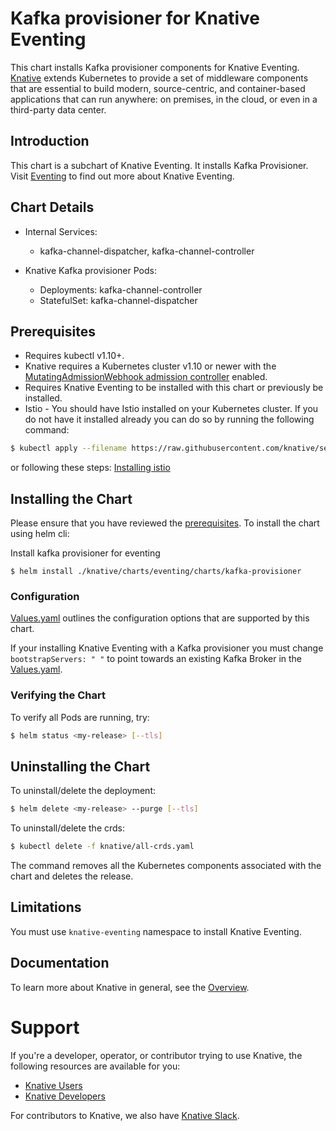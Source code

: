 # Kafka provisioner for Knative Eventing

This chart installs Kafka provisioner components for Knative Eventing.
[Knative](https://github.com/knative/) extends Kubernetes to provide a set of middleware components that are essential to build modern, source-centric, and container-based applications that can run anywhere: on premises, in the cloud, or even in a third-party data center.

## Introduction

This chart is a subchart of Knative Eventing. It installs Kafka Provisioner. Visit [Eventing](https://github.com/knative/eventing/blob/master/README.md) to find out more about Knative Eventing.

## Chart Details

- Internal Services:
    - kafka-channel-dispatcher, kafka-channel-controller

- Knative Kafka provisioner Pods:
    - Deployments: kafka-channel-controller
    - StatefulSet: kafka-channel-dispatcher

## Prerequisites

- Requires kubectl v1.10+.
- Knative requires a Kubernetes cluster v1.10 or newer with the
[MutatingAdmissionWebhook admission controller](https://kubernetes.io/docs/reference/access-authn-authz/admission-controllers/#how-do-i-turn-on-an-admission-controller)
enabled.
- Requires Knative Eventing to be installed with this chart or previously be installed.
- Istio - You should have Istio installed on your Kubernetes cluster. If you do not have it installed already you can do so by running the following command:
```bash
$ kubectl apply --filename https://raw.githubusercontent.com/knative/serving/v0.2.3/third_party/istio-1.0.2/istio.yaml
```
or following these steps:
[Installing istio](https://github.com/knative/docs/blob/master/install/Knative-with-any-k8s.md#installing-istio)

## Installing the Chart

Please ensure that you have reviewed the [prerequisites](#prerequisites).
To install the chart using helm cli:

Install kafka provisioner for eventing
```
$ helm install ./knative/charts/eventing/charts/kafka-provisioner
```

### Configuration

[Values.yaml](./values.yaml) outlines the configuration options that are supported by this chart.

If your installing Knative Eventing with a Kafka provisioner you must change `bootstrapServers: " "` to point towards an existing Kafka Broker in the [Values.yaml](./values.yaml).

### Verifying the Chart

To verify all Pods are running, try:
```bash
$ helm status <my-release> [--tls]
```

## Uninstalling the Chart

To uninstall/delete the deployment:

```bash
$ helm delete <my-release> --purge [--tls]
```

To uninstall/delete the crds:
```bash
$ kubectl delete -f knative/all-crds.yaml
```

The command removes all the Kubernetes components associated with the chart and deletes the release.

## Limitations

You must use `knative-eventing` namespace to install Knative Eventing.

## Documentation

To learn more about Knative in general, see the [Overview](https://github.com/knative/docs/blob/master/README.md).

# Support

If you're a developer, operator, or contributor trying to use Knative, the
following resources are available for you:

- [Knative Users](https://groups.google.com/forum/#!forum/knative-users)
- [Knative Developers](https://groups.google.com/forum/#!forum/knative-dev)

For contributors to Knative, we also have [Knative Slack](https://slack.knative.dev).
